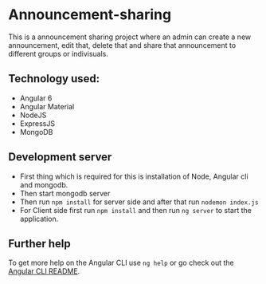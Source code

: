 # Announcement-sharing

This is a announcement sharing project where an admin can create a new announcement, edit that, delete that and share that announcement to different groups or indivisuals.

## Technology used:
- Angular 6
- Angular Material
- NodeJS
- ExpressJS
- MongoDB

## Development server
- First thing which is required for this is installation of Node, Angular cli and mongodb.
- Then start mongodb server
- Then run `npm install` for server side and after that run `nodemon index.js`
- For Client side first run `npm install` and then run `ng server` to start the application.

## Further help

To get more help on the Angular CLI use `ng help` or go check out the [Angular CLI README](https://github.com/angular/angular-cli/blob/master/README.md).
